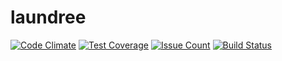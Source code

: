 # laundree
[![Code Climate](https://codeclimate.com/github/laundree/laundree/badges/gpa.svg)](https://codeclimate.com/github/laundree/laundree)
[![Test Coverage](https://codeclimate.com/github/laundree/laundree/badges/coverage.svg)](https://codeclimate.com/github/laundree/laundree/coverage)
[![Issue Count](https://codeclimate.com/github/laundree/laundree/badges/issue_count.svg)](https://codeclimate.com/github/laundree/laundree)
[![Build Status](https://travis-ci.org/laundree/laundree.svg?branch=master)](https://travis-ci.org/laundree/laundree)
